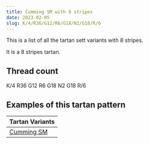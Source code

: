 ```yaml
---
title: Cumming SM with 8 stripes
date: 2023-02-05
slug: K/4/R36/G12/R6/G18/N2/G18/R/6
---
```

This is a list of all the tartan sett variants with 8 stripes.

It is a 8 stripes tartan.


## Thread count
K/4 R36 G12 R6 G18 N2 G18 R/6

## Examples of this tartan pattern

| Tartan Variants |
|---------------|
| [Cumming SM](/variants/k/4/r36/g12/r6/g18/n2/g18/r/6-g004c00-k000000-nd0d0d0-rc80000)||
